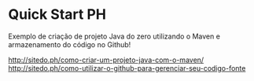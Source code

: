Quick Start PH
========

Exemplo de criação de projeto Java do zero utilizando o Maven e armazenamento do código no Github!

http://sitedo.ph/como-criar-um-projeto-java-com-o-maven/
http://sitedo.ph/como-utilizar-o-github-para-gerenciar-seu-codigo-fonte

